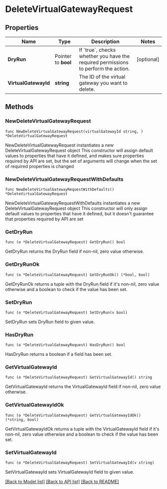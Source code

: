 # DeleteVirtualGatewayRequest

## Properties

Name | Type | Description | Notes
------------ | ------------- | ------------- | -------------
**DryRun** | Pointer to **bool** | If &#x60;true&#x60;, checks whether you have the required permissions to perform the action. | [optional] 
**VirtualGatewayId** | **string** | The ID of the virtual gateway you want to delete. | 

## Methods

### NewDeleteVirtualGatewayRequest

`func NewDeleteVirtualGatewayRequest(virtualGatewayId string, ) *DeleteVirtualGatewayRequest`

NewDeleteVirtualGatewayRequest instantiates a new DeleteVirtualGatewayRequest object
This constructor will assign default values to properties that have it defined,
and makes sure properties required by API are set, but the set of arguments
will change when the set of required properties is changed

### NewDeleteVirtualGatewayRequestWithDefaults

`func NewDeleteVirtualGatewayRequestWithDefaults() *DeleteVirtualGatewayRequest`

NewDeleteVirtualGatewayRequestWithDefaults instantiates a new DeleteVirtualGatewayRequest object
This constructor will only assign default values to properties that have it defined,
but it doesn't guarantee that properties required by API are set

### GetDryRun

`func (o *DeleteVirtualGatewayRequest) GetDryRun() bool`

GetDryRun returns the DryRun field if non-nil, zero value otherwise.

### GetDryRunOk

`func (o *DeleteVirtualGatewayRequest) GetDryRunOk() (*bool, bool)`

GetDryRunOk returns a tuple with the DryRun field if it's non-nil, zero value otherwise
and a boolean to check if the value has been set.

### SetDryRun

`func (o *DeleteVirtualGatewayRequest) SetDryRun(v bool)`

SetDryRun sets DryRun field to given value.

### HasDryRun

`func (o *DeleteVirtualGatewayRequest) HasDryRun() bool`

HasDryRun returns a boolean if a field has been set.

### GetVirtualGatewayId

`func (o *DeleteVirtualGatewayRequest) GetVirtualGatewayId() string`

GetVirtualGatewayId returns the VirtualGatewayId field if non-nil, zero value otherwise.

### GetVirtualGatewayIdOk

`func (o *DeleteVirtualGatewayRequest) GetVirtualGatewayIdOk() (*string, bool)`

GetVirtualGatewayIdOk returns a tuple with the VirtualGatewayId field if it's non-nil, zero value otherwise
and a boolean to check if the value has been set.

### SetVirtualGatewayId

`func (o *DeleteVirtualGatewayRequest) SetVirtualGatewayId(v string)`

SetVirtualGatewayId sets VirtualGatewayId field to given value.



[[Back to Model list]](../README.md#documentation-for-models) [[Back to API list]](../README.md#documentation-for-api-endpoints) [[Back to README]](../README.md)


